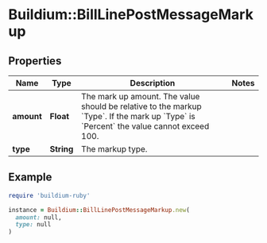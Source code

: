 # Buildium::BillLinePostMessageMarkup

## Properties

| Name | Type | Description | Notes |
| ---- | ---- | ----------- | ----- |
| **amount** | **Float** | The mark up amount. The value should be relative to the markup &#x60;Type&#x60;. If the mark up &#x60;Type&#x60; is &#x60;Percent&#x60; the value cannot exceed 100. |  |
| **type** | **String** | The markup type. |  |

## Example

```ruby
require 'buildium-ruby'

instance = Buildium::BillLinePostMessageMarkup.new(
  amount: null,
  type: null
)
```

